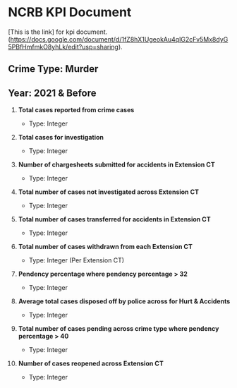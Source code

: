 # NCRB KPI Document
[This is the link] for kpi document.
   (https://docs.google.com/document/d/1fZ8hX1UgeokAu4qIG2cFv5Mx8dyG5PBfHmfmkO8yhLk/edit?usp=sharing).

## Crime Type: Murder
## Year: 2021 & Before

1. **Total cases reported from crime cases**
   - Type: Integer

2. **Total cases for investigation**
   - Type: Integer

3. **Number of chargesheets submitted for accidents in Extension CT**
   - Type: Integer

4. **Total number of cases not investigated across Extension CT**
   - Type: Integer

5. **Total number of cases transferred for accidents in Extension CT**
   - Type: Integer

6. **Total number of cases withdrawn from each Extension CT**
   - Type: Integer (Per Extension CT)

7. **Pendency percentage where pendency percentage > 32**
   - Type: Integer

8. **Average total cases disposed off by police across for Hurt & Accidents**
   - Type: Integer

9. **Total number of cases pending across crime type where pendency percentage > 40**
   - Type: Integer

10. **Number of cases reopened across Extension CT**
    - Type: Integer
